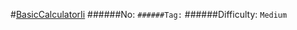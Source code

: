 #[BasicCalculatorIi](https://leetcode.com/problems/basic-calculator-ii/)
######No: ``
######Tag: ``
######Difficulty: `Medium`
